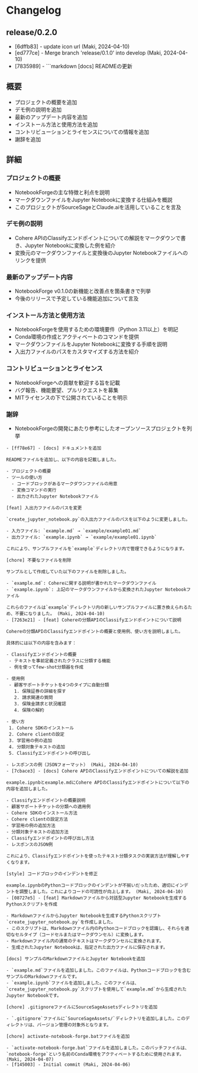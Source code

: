 # Changelog

## release/0.2.0

- [6dffb83] - update icon url (Maki, 2024-04-10)
- [ed777ce] - Merge branch 'release/0.1.0' into develop (Maki, 2024-04-10)
- [7835989] - ```markdown
[docs] READMEの更新

## 概要

- プロジェクトの概要を追加
- デモ例の説明を追加
- 最新のアップデート内容を追加
- インストール方法と使用方法を追加
- コントリビューションとライセンスについての情報を追加
- 謝辞を追加

## 詳細

### プロジェクトの概要

- NotebookForgeの主な特徴と利点を説明
- マークダウンファイルをJupyter Notebookに変換する仕組みを概説
- このプロジェクトがSourceSageとClaude.aiを活用していることを言及

### デモ例の説明

- Cohere APIのClassifyエンドポイントについての解説をマークダウンで書き、Jupyter Notebookに変換した例を紹介
- 変換元のマークダウンファイルと変換後のJupyter Notebookファイルへのリンクを提供

### 最新のアップデート内容

- NotebookForge v0.1.0の新機能と改善点を箇条書きで列挙
- 今後のリリースで予定している機能追加について言及

### インストール方法と使用方法

- NotebookForgeを使用するための環境要件（Python 3.11以上）を明記
- Conda環境の作成とアクティベートのコマンドを提供
- マークダウンファイルをJupyter Notebookに変換する手順を説明
- 入出力ファイルのパスをカスタマイズする方法を紹介

### コントリビューションとライセンス

- NotebookForgeへの貢献を歓迎する旨を記載
- バグ報告、機能要望、プルリクエストを募集
- MITライセンスの下で公開されていることを明示

### 謝辞

- NotebookForgeの開発にあたり参考にしたオープンソースプロジェクトを列挙
``` (Maki, 2024-04-10)
- [ff78e67] - [docs] ドキュメントを追加

READMEファイルを追加し、以下の内容を記載しました。

- プロジェクトの概要
- ツールの使い方
  - コードブロックがあるマークダウンファイルの用意
  - 変換コマンドの実行
  - 出力されたJupyter Notebookファイル

[feat] 入出力ファイルのパスを変更

`create_jupyter_notebook.py`の入出力ファイルのパスを以下のように変更しました。

- 入力ファイル: `example.md` → `example/example01.md`
- 出力ファイル: `example.ipynb` → `example/example01.ipynb`

これにより、サンプルファイルを`example`ディレクトリ内で管理できるようになります。

[chore] 不要なファイルを削除

サンプルとして作成していた以下のファイルを削除しました。

- `example.md`: Cohereに関する説明が書かれたマークダウンファイル
- `example.ipynb`: 上記のマークダウンファイルから変換されたJupyter Notebookファイル

これらのファイルは`example`ディレクトリ内の新しいサンプルファイルに置き換えられるため、不要になりました。 (Maki, 2024-04-10)
- [7263e21] - [feat] Cohereの分類APIのClassifyエンドポイントについて説明

Cohereの分類APIのClassifyエンドポイントの概要と使用例、使い方を説明しました。

具体的には以下の内容を含みます：

- Classifyエンドポイントの概要
 - テキストを事前定義されたクラスに分類する機能
 - 例を使ってfew-shot分類器を作成

- 使用例
 - 顧客サポートチケットを4つのタイプに自動分類
   1. 保険証券の詳細を探す
   2. 請求関連の質問
   3. 保険金請求と状況確認
   4. 保険の解約

- 使い方
 1. Cohere SDKのインストール
 2. Cohere clientの設定
 3. 学習用の例の追加
 4. 分類対象テキストの追加
 5. Classifyエンドポイントの呼び出し

- レスポンスの例（JSONフォーマット） (Maki, 2024-04-10)
- [7cbace3] - [docs] Cohere APIのClassifyエンドポイントについての解説を追加

example.ipynbとexample.mdにCohere APIのClassifyエンドポイントについて以下の内容を追加しました。

- Classifyエンドポイントの概要説明
- 顧客サポートチケットの分類への適用例
- Cohere SDKのインストール方法
- Cohere clientの設定方法
- 学習用の例の追加方法
- 分類対象テキストの追加方法
- Classifyエンドポイントの呼び出し方法
- レスポンスのJSON例

これにより、Classifyエンドポイントを使ったテキスト分類タスクの実装方法が理解しやすくなります。

[style] コードブロックのインデントを修正

example.ipynbのPythonコードブロックのインデントが不揃いだったため、適切にインデントを調整しました。これによりコードの可読性が向上します。 (Maki, 2024-04-10)
- [08727e5] - [feat] Markdownファイルから対話型Jupyter Notebookを生成するPythonスクリプトを作成

- MarkdownファイルからJupyter Notebookを生成するPythonスクリプト`create_jupyter_notebook.py`を作成しました。
- このスクリプトは、Markdownファイル内のPythonコードブロックを認識し、それらを適切なセルタイプ（コードセルまたはマークダウンセル）に変換します。
- Markdownファイル内の通常のテキストはマークダウンセルに変換されます。
- 生成されたJupyter Notebookは、指定された出力ファイルに保存されます。

[docs] サンプルのMarkdownファイルとJupyter Notebookを追加

- `example.md`ファイルを追加しました。このファイルは、Pythonコードブロックを含むサンプルのMarkdownファイルです。
- `example.ipynb`ファイルを追加しました。このファイルは、`create_jupyter_notebook.py`スクリプトを使用して`example.md`から生成されたJupyter Notebookです。

[chore] .gitignoreファイルにSourceSageAssetsディレクトリを追加

- `.gitignore`ファイルに`SourceSageAssets/`ディレクトリを追加しました。このディレクトリは、バージョン管理の対象外となります。

[chore] activate-notebook-forge.batファイルを追加

- `activate-notebook-forge.bat`ファイルを追加しました。このバッチファイルは、`notebook-forge`という名前のConda環境をアクティベートするために使用されます。 (Maki, 2024-04-07)
- [f145003] - Initial commit (Maki, 2024-04-06)
